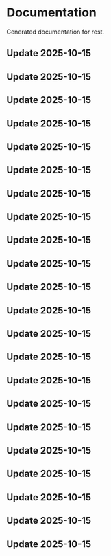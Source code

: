 # Documentation

Generated documentation for rest.

## Update 2025-10-15

## Update 2025-10-15

## Update 2025-10-15

## Update 2025-10-15

## Update 2025-10-15

## Update 2025-10-15

## Update 2025-10-15

## Update 2025-10-15

## Update 2025-10-15

## Update 2025-10-15

## Update 2025-10-15

## Update 2025-10-15

## Update 2025-10-15

## Update 2025-10-15

## Update 2025-10-15

## Update 2025-10-15

## Update 2025-10-15

## Update 2025-10-15

## Update 2025-10-15

## Update 2025-10-15

## Update 2025-10-15

## Update 2025-10-15
